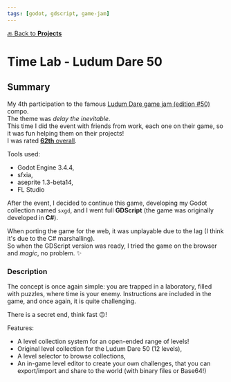 ```yaml
---
tags: [godot, gdscript, game-jam]
---
```

[:back: Back to **Projects**](../)
# Time Lab - Ludum Dare 50

<ProjectCard
    language="Godot/GDScript"
    date="2022"
    status="active"
    url="https://github.com/Srynetix/time-lab"
    :screenshots="[$withBase('/images/time-lab.png'), $withBase('/images/time-lab-preview.gif')]"
/>

## Summary

My 4th participation to the famous [Ludum Dare game jam (edition #50)](https://ldjam.com/events/ludum-dare/50/) compo.  
The theme was *delay the inevitable*.  
This time I did the event with friends from work, each one on their game, so it was fun helping them on their projects!  
I was rated [**62th** overall](https://ldjam.com/events/ludum-dare/50/time-lab).  

Tools used:
- Godot Engine 3.4.4,
- sfxia,
- aseprite 1.3-beta14,
- FL Studio

After the event, I decided to continue this game, developing my Godot collection named `sxgd`, and I went full **GDScript** (the game was originally developed in **C#**).

When porting the game for the web, it was unplayable due to the lag (I think it's due to the C# marshalling).  
So when the GDScript version was ready, I tried the game on the browser and *magic*, no problem. :sparkles:

### Description

The concept is once again simple: you are trapped in a laboratory, filled with puzzles, where time is your enemy.
Instructions are included in the game, and once again, it is quite challenging.

There is a secret end, think fast :wink:!

Features:

- A level collection system for an open-ended range of levels!
- Original level collection for the Ludum Dare 50 (12 levels),
- A level selector to browse collections,
- An in-game level editor to create your own challenges, that you can export/import and share to the world (with binary files or Base64!)
